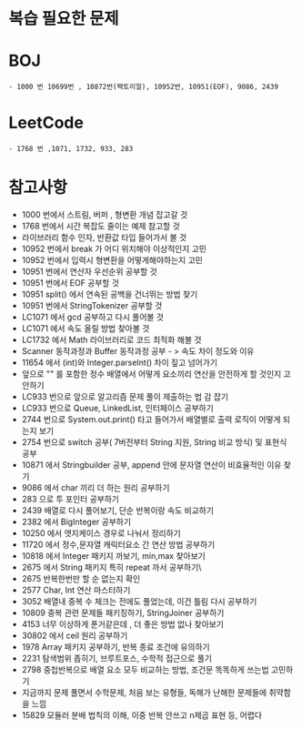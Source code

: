# 복습 필요한 문제
# BOJ
    - 1000 번 10699번 , 10872번(팩토리얼), 10952번, 10951(EOF), 9086, 2439
# LeetCode
    - 1768 번 ,1071, 1732, 933, 283

# 참고사항
- 1000 번에서 스트림, 버퍼 , 형변환 개념 잡고갈 것
- 1768 번에서 시간 복잡도 줄이는 예제 참고할 것
- 라이브러리 함수 인자, 반환값 타입 들어가서 볼 것
- 10952 번에서 break 가 어디 위치해야 이상적인지 고민
- 10952 번에서 입력시 형변환을 어떻게해야하는지 고민
- 10951 번에서 연산자 우선순위 공부할 것
- 10951 번에서 EOF 공부할 것
- 10951 split() 에서 연속된 공백을 건너뛰는 방법 찾기
- 10951 번에서 StringTokenizer 공부할 것
- LC1071 에서 gcd 공부하고 다시 풀어볼 것
- LC1071 에서 속도 올릴 방법 찾아볼 것
- LC1732 에서 Math 라이브러리로 코드 최적화 해볼 것
- Scanner 동작과정과 Buffer 동작과정 공부 - > 속도 차이 정도와 이유
- 11654 에서 (int)와 Integer.parseInt() 차이 짚고 넘어가기
- 앞으로 "" 를 포함한 정수 배열에서 어떻게 요소끼리 연산을 안전하게 할 것인지 고안하기
- LC933 번으로 앞으로 알고리즘 문제 풀이 제출하는 법 감 잡기
- LC933 번으로 Queue, LinkedList, 인터페이스 공부하기
- 2744 번으로 System.out.print() 타고 들어가서 배열별로 출력 로직이 어떻게 되는지 보기
- 2754 번으로 switch 공부( 7버전부터 String 지원, String 비교 방식) 및 표현식 공부
- 10871 에서 Stringbuilder 공부, append 안에 문자열 연산이 비효율적인 이유 찾기
- 9086 에서 char 끼리 더 하는 원리 공부하기
- 283 으로 투 포인터 공부하기
- 2439 배열로 다시 풀어보기, 단순 반복이랑 속도 비교하기
- 2382 에서 BigInteger 공부하기
- 10250 에서 엣지케이스 경우로 나눠서 정리하기
- 11720 에서 정수,문자열 캐릭터요소 간 연산 방법 공부하기
- 10818 에서 Integer 패키지 까보기, min,max 찾아보기
- 2675 에서 String 패키지 특히 repeat 까서 공부하기\
- 2675 반복한번만 할 순 없는지 확인
- 2577 Char, Int 연산 마스터하기
- 3052 배열내 중복 수 체크는 전에도 풀었는데, 이건 틀림 다시 공부하기
- 10809 중복 관련 문제들 패키징하기, StringJoiner 공부하기 
- 4153 너무 이상하게 푼거같은데 , 더 좋은 방법 없나 찾아보기
- 30802 에서 ceil 원리 공부하기
- 1978 Array 패키지 공부하기, 반복 종료 조건에 유의하기
- 2231 탐색범위 좁히기, 브루트포스, 수학적 접근으로 풀기
- 2798 중첩반복으로 배열 요소 모두 비교하는 방법, 조건문 똑똑하게 쓰는법 고민하기
- 지금까지 문제 풀면서 수학문제, 처음 보는 유형들, 독해가 난해한 문제들에 취약함을 느낌
- 15829 모듈러 분배 법칙의 이해, 이중 반복 안쓰고 n제곱 표현 등, 어렵다